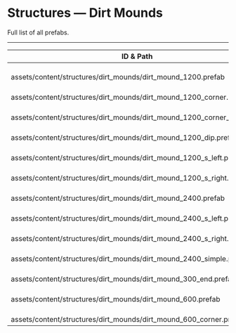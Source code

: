 # Structures — Dirt Mounds
Full list of all <Badge type="warning" text="13"/> prefabs.

---
| ID & Path |
| --- |
| <Badge type="tip" text="694157366"/> <br> assets/content/structures/dirt_mounds/dirt_mound_1200.prefab |
| <Badge type="tip" text="2965261217"/> <br> assets/content/structures/dirt_mounds/dirt_mound_1200_corner.prefab |
| <Badge type="tip" text="3240763374"/> <br> assets/content/structures/dirt_mounds/dirt_mound_1200_corner_dip.prefab |
| <Badge type="tip" text="3230206393"/> <br> assets/content/structures/dirt_mounds/dirt_mound_1200_dip.prefab |
| <Badge type="tip" text="298434597"/> <br> assets/content/structures/dirt_mounds/dirt_mound_1200_s_left.prefab |
| <Badge type="tip" text="2403402207"/> <br> assets/content/structures/dirt_mounds/dirt_mound_1200_s_right.prefab |
| <Badge type="tip" text="446031256"/> <br> assets/content/structures/dirt_mounds/dirt_mound_2400.prefab |
| <Badge type="tip" text="1610891984"/> <br> assets/content/structures/dirt_mounds/dirt_mound_2400_s_left.prefab |
| <Badge type="tip" text="1494453944"/> <br> assets/content/structures/dirt_mounds/dirt_mound_2400_s_right.prefab |
| <Badge type="tip" text="3724287163"/> <br> assets/content/structures/dirt_mounds/dirt_mound_2400_simple.prefab |
| <Badge type="tip" text="2213399132"/> <br> assets/content/structures/dirt_mounds/dirt_mound_300_end.prefab |
| <Badge type="tip" text="461836227"/> <br> assets/content/structures/dirt_mounds/dirt_mound_600.prefab |
| <Badge type="tip" text="1132727258"/> <br> assets/content/structures/dirt_mounds/dirt_mound_600_corner.prefab |

